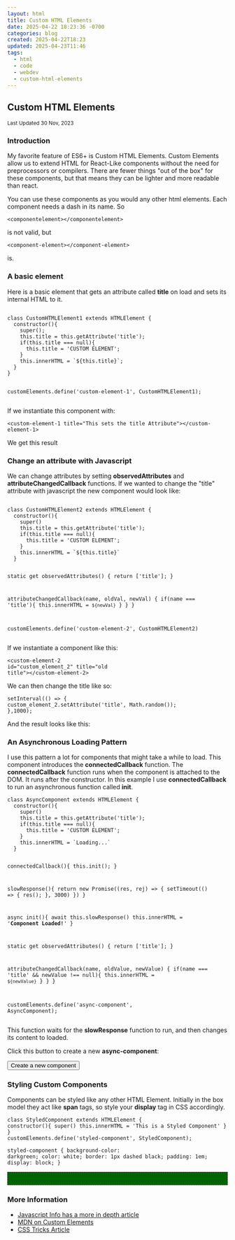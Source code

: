 ```yaml
---
layout: html
title: Custom HTML Elements
date: 2025-04-22 18:23:36 -0700
categories: blog
created: 2025-04-22T18:23
updated: 2025-04-23T11:46
tags:
  - html
  - code
  - webdev
  - custom-html-elements
---
```


<div id="border">
  <div class="grid-container">
    <article class="two-up">
      <h2 class="post-title">Custom HTML Elements</h2>
      <p><small>Last Updated 30 Nov, 2023</small></p>
      <h3>Introduction</h3>
      <p>My favorite feature of ES6+ is Custom HTML Elements. Custom Elements allow us to extend HTML for React-Like components without the need for preprocessors or compilers. There are fewer things "out of the box" for these components, but that means they can be lighter and more readable than react.</p>
      <p>You can use these components as you would any other html elements. Each component needs a dash in its name. So </p>
      <pre><code>&lt;componentelement&gt;&lt;/componentelement&gt;</code></pre>
      <p> is not valid, but</p>
      <pre><code>&lt;component-element&gt;&lt;/component-element&gt;</code></pre>
      <p>is.</p>
    </article>
    <article>
      <h3>A basic element</h3>
      <p>Here is a basic element that gets an attribute called <b>title</b> on load and sets its internal HTML to it.</p>
    </article>
    <article>
      <pre><code>
class CustomHTMLElement1 extends HTMLElement {
  constructor(){
    super();
    this.title = this.getAttribute('title');
    if(this.title === null){
      this.title = 'CUSTOM ELEMENT';
    } 
    this.innerHTML = `${this.title}`;
  }
}

customElements.define('custom-element-1', CustomHTMLElement1);
</code></pre>
      <script type="module">
        class CustomHTMLElement1 extends HTMLElement {
  constructor(){
    super()
    this.title = this.getAttribute('title');
    if(this.title === null){
      this.title = 'CUSTOM ELEMENT';
    } 

    this.innerHTML = `${this.title}`
  }
}

customElements.define('custom-element-1', CustomHTMLElement1)

</script>
    </article>
    <article class="two-up">
      <p>
        If we instantiate this component with:</p>
      <pre><code>&lt;custom-element-1 title=&quot;This sets the title Attribute&quot;&gt;&lt;/custom-element-1&gt;</code></pre>
      <p>We get this result</p>
      <p class="block">
        <custom-element-1 title="This sets the title Attribute"></custom-element-1>
      </p>
    </article>
    <article>
      <h3>Change an attribute with Javascript</h3>
      <p>
        We can change attributes by setting <b>observedAttributes</b> and <b>attributeChangedCallback</b> functions. If we wanted to change the "title" attribute with javascript the new component would look like:
      </p>
    </article>
    <article>
      <pre><code>    
class CustomHTMLElement2 extends HTMLElement {
  constructor(){
    super()
    this.title = this.getAttribute('title');
    if(this.title === null){
      this.title = 'CUSTOM ELEMENT';
    } 
    this.innerHTML = `${this.title}`
  }

  static get observedAttributes() {
    return ['title'];
  }

  attributeChangedCallback(name, oldVal, newVal) {
    if(name === 'title'){
      this.innerHTML = `${newVal}`
    }
  }
}

customElements.define('custom-element-2', CustomHTMLElement2)
</code></pre>
    </article>
    <article class="two-up">
      <p>If we instantiate a component like this: </p>
      <pre><code>&lt;custom-element-2 id=&quot;custom_element_2&quot; title=&quot;old title&quot;&gt;&lt;/custom-element-2&gt;</code></pre>
      <p>We can then change the title like so:</p>
      <pre><code>setInterval(() => {
  custom_element_2.setAttribute('title', Math.random());
},1000);</code></pre>
      <p>And the result looks like this:</p>
      <p class="block">
        <script type="module">
          class CustomHTMLElement2 extends HTMLElement {
  constructor(){
    super()
    this.title = this.getAttribute('title');
    if(this.title === null){
      this.title = 'CUSTOM ELEMENT';
    } 

    this.innerHTML = `${this.title}`
  }

  static get observedAttributes() {
    return ['title'];
  }

  attributeChangedCallback(name, oldValue, newValue) {
    if(name === 'title' && newValue !== null){
      this.innerHTML = `${newValue}`
    }
  }
}

customElements.define('custom-element-2', CustomHTMLElement2);

</script>
      <custom-element-2 id="custom_element_2" title="old title"></custom-element-2>
    </p>
    <script>
      setInterval(() => {
  custom_element_2.setAttribute('title', Math.random());
},1000);
</script>
    </article>
    <article>
      <h3>An Asynchronous Loading Pattern</h3>
      <p>I use this pattern a lot for components that might take a while to load. This component introduces the <b>connectedCallback</b> function. The <b>connectedCallback</b> function runs when the component is attached to the DOM. It runs after the constructor. In this example I use <b>connectedCallback</b> to run an asynchronous function called <b>init</b>. </p>
    </article>
    <article>
      <pre><code>class AsyncComponent extends HTMLElement {
  constructor(){
    super()
    this.title = this.getAttribute('title');
    if(this.title === null){
      this.title = 'CUSTOM ELEMENT';
    } 
    this.innerHTML = `Loading...`
  }

  connectedCallback(){
    this.init();
  }

  slowResponse(){
    return new Promise((res, rej) => {
      setTimeout(() => {
            res();
      }, 3000)
    })
  }

  async init(){
    await this.slowResponse()
    this.innerHTML = '<b>Component Loaded!</b>'
  }

  static get observedAttributes() {
    return ['title'];
  }

  attributeChangedCallback(name, oldValue, newValue) {
    if(name === 'title' && newValue !== null){
      this.innerHTML = `${newValue}`
    }
  }
}

customElements.define('async-component', AsyncComponent);</code></pre>
    </article>
    <article class="two-up">
      <script type="module">
        class AsyncComponent extends HTMLElement {
  constructor(){
    super()
    this.title = this.getAttribute('title');
    if(this.title === null){
      this.title = 'CUSTOM ELEMENT';
    } 
    this.innerHTML = `Loading...`
  }

  connectedCallback(){
    this.init();
  }

  slowResponse(){
    return new Promise((res, rej) => {
      setTimeout(() => {
            res();
      }, 3000)
    })
  }

  async init(){
    await this.slowResponse()
    this.innerHTML = '<b>Component Loaded!</b>'
  }

  static get observedAttributes() {
    return ['title'];
  }

  attributeChangedCallback(name, oldValue, newValue) {
    if(name === 'title' && newValue !== null){
      this.innerHTML = `${newValue}`
    }
  }
}

customElements.define('async-component', AsyncComponent);
</script>
      <p>This function waits for the <b>slowResponse</b> function to run, and then changes its content to loaded.</p>
      <div class="block">
        <p id="new_component_container"></p>
        <p>Click this button to create a new <b>async-component</b>:</p>
        <p><button id="new_component">Create a new component</button></p>
      </div>
      <style>
        async-component {
    display: block;
    margin-bottom: 1em;
  }
</style>
      <script type="module">
        new_component.addEventListener('click', function() {
    const new_async_component = document.createElement("div");
    new_async_component.innerHTML = '<async-component></async-component>'
    console.log(new_component_container, new_async_component);
    new_component_container.appendChild(new_async_component);
  })
</script>
    </article>
    <article>
      <h3>Styling Custom Components</h3>
      <p>Components can be styled like any other HTML Element. Initially in the box model they act like <strong>span</strong> tags, so style your <strong>display</strong> tag in CSS accordingly. </p>
    </article>
    <article>
      <pre><code>class StyledComponent extends HTMLElement {
  constructor(){
    super()
    this.innerHTML = 'This is a Styled Component'
  }
}
customElements.define('styled-component', StyledComponent);</code></pre>
      <pre><code class="lang-CSS">styled-component {
  background-color: darkgreen;
  color: white; 
  border: 1px dashed black;
  padding: 1em;
  display: block;
}</code></pre>
    </article>
    <article class="two-up">
      <script type="module">
        class StyledComponent extends HTMLElement {
  constructor(){
    super()
    this.innerHTML = 'This is a Styled Component'
  }
}

customElements.define('styled-component', StyledComponent);
  </script>
      <style>
      styled-component {
        background-color: darkgreen;
        color: white;
        border: 1px dashed black;
        padding: 1em;
        display: block;
        margin-bottom: 1em;
      }
      </style>
      <p class="block">
        <styled-component></styled-component>
      </p>
    </article>
    <article class="two-up">
      <h3>More Information</h3>
      <ul>
        <li><a href="https://javascript.info/custom-elements">Javascript Info has a more in depth article</a></li>
        <li><a href="https://developer.mozilla.org/en-US/docs/Web/API/Web_Components/Using_custom_elements">MDN on Custom Elements</a></li>
        <li><a href="https://css-tricks.com/creating-a-custom-element-from-scratch/">CSS Tricks Article</a></li>
      </ul>
    </article>
  </div>
</div>
